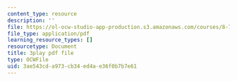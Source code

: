 ```yaml
---
content_type: resource
description: ''
file: https://ol-ocw-studio-app-production.s3.amazonaws.com/courses/8-701-introduction-to-nuclear-and-particle-physics-fall-2020/3ae543cda973cb34ed4ae36f0b7b7e61_1LBAOxm8QOE.pdf
file_type: application/pdf
learning_resource_types: []
resourcetype: Document
title: 3play pdf file
type: OCWFile
uid: 3ae543cd-a973-cb34-ed4a-e36f0b7b7e61
---
```

